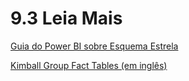 # 9.3 Leia Mais

[Guia do Power BI sobre Esquema Estrela](https://docs.microsoft.com/pt-br/power-bi/guidance/star-schema)

[Kimball Group Fact Tables (em inglês)](https://www.kimballgroup.com/2008/11/fact-tables/)